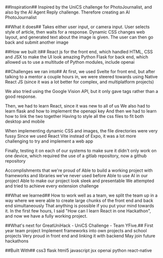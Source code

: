 ##Inspiration##
Inspired by the UniCS challenge for PhotoJournalist, and also by the AI Agent Reply challenge. Therefore creating an AI PhotoJournalist

##What it does##
Takes either user input, or camera input. User selects style of article, then waits for a response. Dynamic CSS changes web layout, and generated text about the image is given. The user can then go back and submit another image

##How we built it##
React js for the front end, which handled HTML, CSS and JSX to make the UI look amazing Python Flask for back end, which allowed us to use a multitude of Python modules, include openai

##Challenges we ran into##
At first, we used Svelte for front end, but after talking to a mentor a couple hours in, we were steered towards using Native React JS (since it was a lot better for complex, and multiplatform projects)

We also tried using the Google Vision API, but it only gave tags rather than a good response.

Then, we had to learn React, since it was new to all of us We also had to learn flask and how to implement the openapi key And then we had to learn how to link the two together Having to style all the css files to fit both desktop and mobile

When implementing dynamic CSS and images, the file directories were very fussy Since we used React Vite instead of Expo, it was a lot more challenging to try and implement a web app

Finally, testing it on each of our systems to make sure it didn't only work on one device, which required the use of a gitlab repository, now a github repository

Accomplishments that we're proud of
Able to build a working project with frameworks and libraries we've never used before Able to use AI in our project Able to make our project look sleek and presentable We attempted and tried to achieve every extension challenge

##What we learned##
How to work well as a team, we split the team up in a way where we were able to create large chunks of the front end and back end simultaneously That anything is possible if you put your mind towards it. In the first few hours, I said "How can I learn React in one Hackathon", and now we have a fully working project.

##What's next for GreatUniHack - UniCS Challenge - Team YFive.##
First year team project Implement frameworks into own projects and school projects Very proud in front end and linking it with backend May join future hackathons

##Built With##
css3
flask
html5
javascript
jsx
openai
python
react-native
